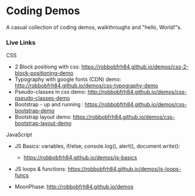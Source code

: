 # Coding Demos
A casual collection of coding demos, walkthroughs and "hello, World!"s.

### Live Links

CSS
* 2 Block positiong with css: https://robbobfrh84.github.io/demos/css-2-block-positioning-demo
* Typography with google fonts (CDN) demo: http://robbobfrh84.github.io/demos/css-typography-demo
* Pseudo-classes in css demo: http://robbobfrh84.github.io/demos/css-pseudo-classes-demo
* Bootstrap - up and running :  https://robbobfrh84.github.io/demos/css-bootstrap-demo
* Bootstrap layout demo: https://robbobfrh84.github.io/demos/css-bootstrap-layout-demo

JavaScript
* JS Basics: variables, if/else, console.log(), alert(), document.write():
  * https://robbobfrh84.github.io/demos/js-basics
* JS loops & functions: https://robbobfrh84.github.io/demos/js-loops-funcs

* MoonPhase: http://robbobfrh84.github.io/demos

